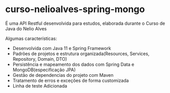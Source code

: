 # curso-nelioalves-spring-mongo
É uma API Restful desenvolvida para estudos, elaborada durante o Curso de Java do Nelio Alves

Algumas características:
- Desenvolvida com Java 11 e Spring Framework
- Padrões de projetos e estrutura organizada(Resources, Services, Repository, Domain, DTO)
- Persistência e mapeamento dos dados com Spring Data e MongoDB(especificação JPA)
- Gestão de dependencias do projeto com Maven
- Tratamento de erros e exceções de forma customizada
- Linha de teste Adicionada

